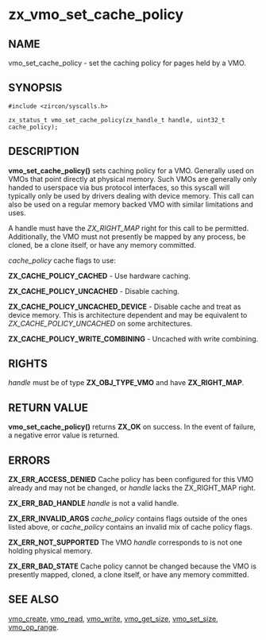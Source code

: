 # zx_vmo_set_cache_policy

## NAME

<!-- Updated by scripts/update-docs-from-abigen, do not edit this section manually. -->

vmo_set_cache_policy - set the caching policy for pages held by a VMO.

## SYNOPSIS

```
#include <zircon/syscalls.h>

zx_status_t vmo_set_cache_policy(zx_handle_t handle, uint32_t cache_policy);

```

## DESCRIPTION

**vmo_set_cache_policy()** sets caching policy for a VMO. Generally used on VMOs
that point directly at physical memory. Such VMOs are generally only handed to
userspace via bus protocol interfaces, so this syscall will typically only be
used by drivers dealing with device memory. This call can also be used on a
regular memory backed VMO with similar limitations and uses.

A handle must have the *ZX_RIGHT_MAP* right for this call to be
permitted. Additionally, the VMO must not presently be mapped by any process,
be cloned, be a clone itself, or have any memory committed.

*cache_policy* cache flags to use:

**ZX_CACHE_POLICY_CACHED** - Use hardware caching.

**ZX_CACHE_POLICY_UNCACHED** - Disable caching.

**ZX_CACHE_POLICY_UNCACHED_DEVICE** - Disable cache and treat as device memory.
This is architecture dependent and may be equivalent to
*ZX_CACHE_POLICY_UNCACHED* on some architectures.

**ZX_CACHE_POLICY_WRITE_COMBINING** - Uncached with write combining.

## RIGHTS

<!-- Updated by scripts/update-docs-from-abigen, do not edit this section manually. -->

*handle* must be of type **ZX_OBJ_TYPE_VMO** and have **ZX_RIGHT_MAP**.

## RETURN VALUE

**vmo_set_cache_policy()** returns **ZX_OK** on success. In the event of
failure, a negative error value is returned.

## ERRORS

**ZX_ERR_ACCESS_DENIED** Cache policy has been configured for this VMO already and
may not be changed, or *handle* lacks the ZX_RIGHT_MAP right.

**ZX_ERR_BAD_HANDLE** *handle* is not a valid handle.

**ZX_ERR_INVALID_ARGS** *cache_policy* contains flags outside of the ones listed
above, or *cache_policy* contains an invalid mix of cache policy flags.

**ZX_ERR_NOT_SUPPORTED** The VMO *handle* corresponds to is not one holding
physical memory.

**ZX_ERR_BAD_STATE** Cache policy cannot be changed because the VMO is presently
mapped, cloned, a clone itself, or have any memory committed.

## SEE ALSO

[vmo_create](vmo_create.md), [vmo_read](vmo_read.md), [vmo_write](vmo_write.md),
[vmo_get_size](vmo_get_size.md), [vmo_set_size](vmo_set_size.md),
[vmo_op_range](vmo_op_range.md).
